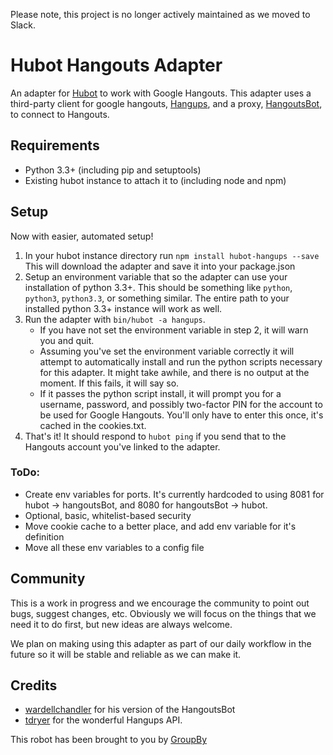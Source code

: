 Please note, this project is no longer actively maintained as we moved to Slack.

# Hubot Hangouts Adapter

An adapter for [Hubot](https://github.com/github/hubot) to work with Google Hangouts. This adapter uses a third-party client for google hangouts, [Hangups](https://github.com/tdryer/hangups), and a proxy, [HangoutsBot](https://github.com/wardellchandler/HangoutsBot), to connect to Hangouts.

## Requirements

- Python 3.3+ (including pip and setuptools)
- Existing hubot instance to attach it to (including node and npm)

## Setup

Now with easier, automated setup!

1. In your hubot instance directory run `npm install hubot-hangups --save`
    This will download the adapter and save it into your package.json
2. Setup an environment variable that so the adapter can use your installation of python 3.3+. 
    This should be something like `python`, `python3`, `python3.3`, or something similar. The entire path to your installed python 3.3+ instance will work as well.
3. Run the adapter with `bin/hubot -a hangups`.
    - If you have not set the environment variable in step 2, it will warn you and quit.
    - Assuming you've set the environment variable correctly it will attempt to automatically install and run the python scripts necessary for this adapter. It might take awhile, and there is no output at the moment. If this fails, it will say so.
    - If it passes the python script install, it will prompt you for a username, password, and possibly two-factor PIN for the account to be used for Google Hangouts. You'll only have to enter this once, it's cached in the cookies.txt.
4. That's it! It should respond to `hubot ping` if you send that to the Hangouts account you've linked to the adapter.

### ToDo:

- Create env variables for ports. It's currently hardcoded to using 8081 for hubot -> hangoutsBot, and 8080 for hangoutsBot -> hubot. 
- Optional, basic, whitelist-based security
- Move cookie cache to a better place, and add env variable for it's definition
- Move all these env variables to a config file

## Community

This is a work in progress and we encourage the community to point out bugs, suggest changes, etc. Obviously we will focus on the things that we need it to do first, but new ideas are always welcome.

We plan on making using this adapter as part of our daily workflow in the future so it will be stable and reliable as we can make it.

## Credits

- [wardellchandler](https://github.com/wardellchandler/HangoutsBot) for his version of the HangoutsBot
- [tdryer](https://github.com/tdryer/hangups) for the wonderful Hangups API.  



This robot has been brought to you by [GroupBy](http://www.groupbyinc.com)
